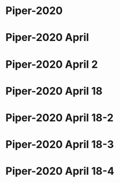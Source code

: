 # Piper-2020
# Piper-2020 April
# Piper-2020 April 2
# Piper-2020 April 18
# Piper-2020 April 18-2
# Piper-2020 April 18-3
# Piper-2020 April 18-4
